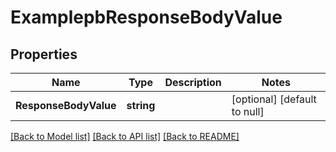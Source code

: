 # ExamplepbResponseBodyValue

## Properties
Name | Type | Description | Notes
------------ | ------------- | ------------- | -------------
**ResponseBodyValue** | **string** |  | [optional] [default to null]

[[Back to Model list]](../README.md#documentation-for-models) [[Back to API list]](../README.md#documentation-for-api-endpoints) [[Back to README]](../README.md)

